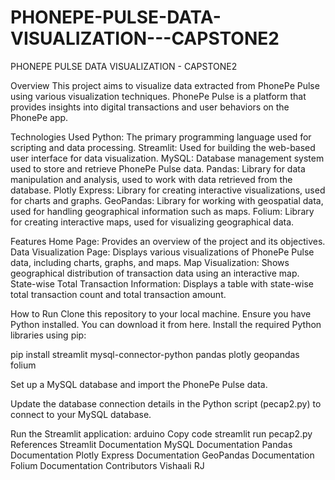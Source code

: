 # PHONEPE-PULSE-DATA-VISUALIZATION---CAPSTONE2
PHONEPE PULSE DATA VISUALIZATION - CAPSTONE2

Overview
This project aims to visualize data extracted from PhonePe Pulse using various visualization techniques. PhonePe Pulse is a platform that provides insights into digital transactions and user behaviors on the PhonePe app.

Technologies Used
Python: The primary programming language used for scripting and data processing.
Streamlit: Used for building the web-based user interface for data visualization.
MySQL: Database management system used to store and retrieve PhonePe Pulse data.
Pandas: Library for data manipulation and analysis, used to work with data retrieved from the database.
Plotly Express: Library for creating interactive visualizations, used for charts and graphs.
GeoPandas: Library for working with geospatial data, used for handling geographical information such as maps.
Folium: Library for creating interactive maps, used for visualizing geographical data.

Features
Home Page: Provides an overview of the project and its objectives.
Data Visualization Page: Displays various visualizations of PhonePe Pulse data, including charts, graphs, and maps.
Map Visualization: Shows geographical distribution of transaction data using an interactive map.
State-wise Total Transaction Information: Displays a table with state-wise total transaction count and total transaction amount.

How to Run
Clone this repository to your local machine.
Ensure you have Python installed. You can download it from here.
Install the required Python libraries using pip:

pip install streamlit mysql-connector-python pandas plotly geopandas folium

Set up a MySQL database and import the PhonePe Pulse data.

Update the database connection details in the Python script (pecap2.py) to connect to your MySQL database.

Run the Streamlit application:
arduino
Copy code
streamlit run pecap2.py
References
Streamlit Documentation
MySQL Documentation
Pandas Documentation
Plotly Express Documentation
GeoPandas Documentation
Folium Documentation
Contributors
Vishaali RJ

